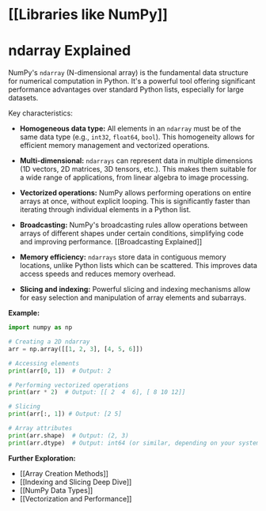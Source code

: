 # [[Libraries like NumPy]]
# ndarray Explained

NumPy's `ndarray` (N-dimensional array) is the fundamental data structure for numerical computation in Python.  It's a powerful tool offering significant performance advantages over standard Python lists, especially for large datasets.

Key characteristics:

* **Homogeneous data type:**  All elements in an `ndarray` must be of the same data type (e.g., `int32`, `float64`, `bool`). This homogeneity allows for efficient memory management and vectorized operations.

* **Multi-dimensional:**  `ndarrays` can represent data in multiple dimensions (1D vectors, 2D matrices, 3D tensors, etc.).  This makes them suitable for a wide range of applications, from linear algebra to image processing.

* **Vectorized operations:**  NumPy allows performing operations on entire arrays at once, without explicit looping. This is significantly faster than iterating through individual elements in a Python list.

* **Broadcasting:**  NumPy's broadcasting rules allow operations between arrays of different shapes under certain conditions, simplifying code and improving performance.  [[Broadcasting Explained]]

* **Memory efficiency:**  `ndarrays` store data in contiguous memory locations, unlike Python lists which can be scattered. This improves data access speeds and reduces memory overhead.

* **Slicing and indexing:**  Powerful slicing and indexing mechanisms allow for easy selection and manipulation of array elements and subarrays.

**Example:**

```python
import numpy as np

# Creating a 2D ndarray
arr = np.array([[1, 2, 3], [4, 5, 6]])

# Accessing elements
print(arr[0, 1])  # Output: 2

# Performing vectorized operations
print(arr * 2)  # Output: [[ 2  4  6], [ 8 10 12]]

# Slicing
print(arr[:, 1]) # Output: [2 5]

# Array attributes
print(arr.shape)  # Output: (2, 3)
print(arr.dtype)  # Output: int64 (or similar, depending on your system)
```

**Further Exploration:**

* [[Array Creation Methods]]
* [[Indexing and Slicing Deep Dive]]
* [[NumPy Data Types]]
* [[Vectorization and Performance]]


